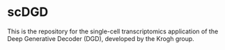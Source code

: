 # scDGD
This is the repository for the single-cell transcriptomics application of the Deep Generative Decoder (DGD), developed by the Krogh group.
